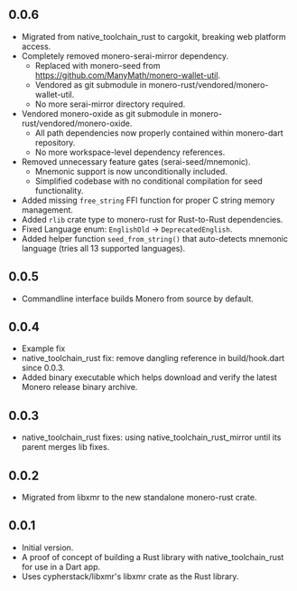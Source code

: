 ## 0.0.6

- Migrated from native_toolchain_rust to cargokit, breaking web platform access.
- Completely removed monero-serai-mirror dependency.
  - Replaced with monero-seed from https://github.com/ManyMath/monero-wallet-util.
  - Vendored as git submodule in monero-rust/vendored/monero-wallet-util.
  - No more serai-mirror directory required.
- Vendored monero-oxide as git submodule in monero-rust/vendored/monero-oxide.
  - All path dependencies now properly contained within monero-dart repository.
  - No more workspace-level dependency references.
- Removed unnecessary feature gates (serai-seed/mnemonic).
  - Mnemonic support is now unconditionally included.
  - Simplified codebase with no conditional compilation for seed functionality.
- Added missing `free_string` FFI function for proper C string memory management.
- Added `rlib` crate type to monero-rust for Rust-to-Rust dependencies.
- Fixed Language enum: `EnglishOld` → `DeprecatedEnglish`.
- Added helper function `seed_from_string()` that auto-detects mnemonic language (tries all 13 supported languages).

## 0.0.5

- Commandline interface builds Monero from source by default.

## 0.0.4

- Example fix
- native_toolchain_rust fix: remove dangling reference in build/hook.dart since 0.0.3.
- Added binary executable which helps download and verify the latest Monero release binary archive.

## 0.0.3

- native_toolchain_rust fixes: using native_toolchain_rust_mirror until its parent merges lib fixes.

## 0.0.2

- Migrated from libxmr to the new standalone monero-rust crate.

## 0.0.1

- Initial version.
- A proof of concept of building a Rust library with native_toolchain_rust for use in a Dart app.
- Uses cypherstack/libxmr's libxmr crate as the Rust library.

